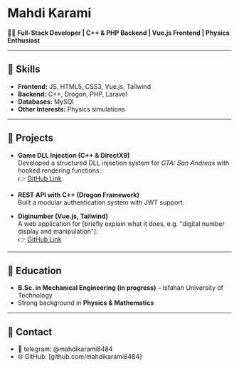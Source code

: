 # Mahdi Karami

👨‍💻 **Full-Stack Developer | C++ & PHP Backend | Vue.js Frontend | Physics Enthusiast**

---

## 🔹 Skills
- **Frontend:** JS, HTML5, CSS3, Vue.js, Tailwind
- **Backend:** C++, Drogon, PHP, Laravel
- **Databases:** MySQl
- **Other Interests:** Physics simulations

---

## 🔹 Projects
- **Game DLL Injection (C++ & DirectX9)**  
  Developed a structured DLL injection system for *GTA: San Andreas* with hooked rendering functions.  
  👉 [GitHub Link](https://github.com/mahdikarami8484/DoomDLL)

- **REST API with C++ (Drogon Framework)**  
  Built a modular authentication system with JWT support.

- **Diginumber (Vue.js, Tailwind)**  
  A web application for [briefly explain what it does, e.g. "digital number display and manipulation"].  
  👉 [GitHub Link](https://github.com/yourusername/diginumber)
  
---

## 🔹 Education
- **B.Sc. in Mechanical Engineering (in progress)** – Isfahan University of Technology  
- Strong background in **Physics & Mathematics**

---

## 🔹 Contact
- 📧 telegram: @mahdikarami8484 
- 🌐 GitHub: [github.com/mahdikarami8484]
